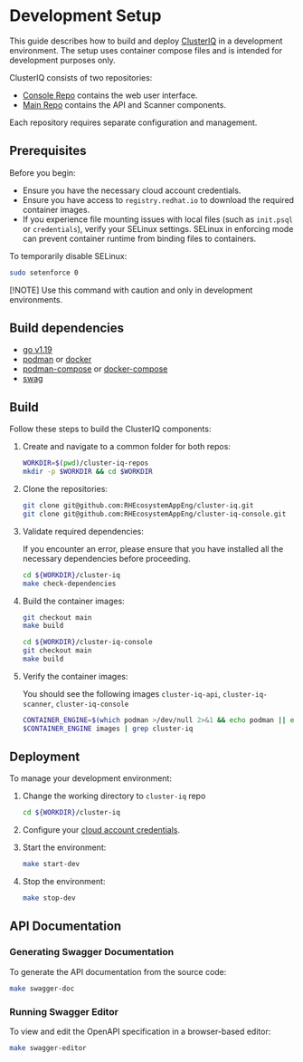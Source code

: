 # Development Setup

This guide describes how to build and deploy [ClusterIQ](https://github.com/RHEcosystemAppEng/cluster-iq) in a development environment. The setup uses container compose files and is intended for development purposes only.

ClusterIQ consists of two repositories:

* [Console Repo](https://github.com/RHEcosystemAppEng/cluster-iq-console) contains the web user interface.
* [Main Repo](https://github.com/RHEcosystemAppEng/cluster-iq-console) contains the API and Scanner components.

Each repository requires separate configuration and management.

## Prerequisites

Before you begin:

* Ensure you have the necessary cloud account credentials.
* Ensure you have access to `registry.redhat.io` to download the required container images.
* If you experience file mounting issues with local files (such as `init.psql` or `credentials`), verify your SELinux settings. SELinux in enforcing mode can prevent container runtime from binding files to containers.

To temporarily disable SELinux:

```sh
sudo setenforce 0
```

[!NOTE] Use this command with caution and only in development environments.

## Build dependencies

* [go v1.19](https://go.dev/dl/)
* [podman](https://podman.io/docs/installation) or [docker](https://docs.docker.com/engine/install)
* [podman-compose](https://github.com/containers/podman-compose?tab=readme-ov-file#installation) or [docker-compose](https://docs.docker.com/compose/install/)
* [swag](https://github.com/swaggo/swag?tab=readme-ov-file#getting-started)

## Build

Follow these steps to build the ClusterIQ components:

1. Create and navigate to a common folder for both repos:

    ```sh
    WORKDIR=$(pwd)/cluster-iq-repos
    mkdir -p $WORKDIR && cd $WORKDIR
    ```

2. Clone the repositories:

    ```sh
    git clone git@github.com:RHEcosystemAppEng/cluster-iq.git
    git clone git@github.com:RHEcosystemAppEng/cluster-iq-console.git
    ```

3. Validate required dependencies:

    If you encounter an error, please ensure that you have installed all the necessary dependencies before proceeding.

    ```sh
    cd ${WORKDIR}/cluster-iq
    make check-dependencies
    ```

4. Build the container images:

    ```sh
    git checkout main
    make build
    ```

    ```sh
    cd ${WORKDIR}/cluster-iq-console
    git checkout main
    make build
    ```

5. Verify the container images:

   You should see the following images `cluster-iq-api`, `cluster-iq-scanner`, `cluster-iq-console`

    ```sh
    CONTAINER_ENGINE=$(which podman >/dev/null 2>&1 && echo podman || echo docker)
    $CONTAINER_ENGINE images | grep cluster-iq
    ```

## Deployment

To manage your development environment:

1. Change the working directory to `cluster-iq` repo

   ```sh
   cd ${WORKDIR}/cluster-iq
   ```

2. Configure your [cloud account credentials](../README.md#accounts-configuration).
3. Start the environment:

    ```sh
    make start-dev
    ```

4. Stop the environment:

    ```sh
    make stop-dev
    ```

## API Documentation

### Generating Swagger Documentation

To generate the API documentation from the source code:

```sh
make swagger-doc
```

### Running Swagger Editor

To view and edit the OpenAPI specification in a browser-based editor:

```sh
make swagger-editor
```
